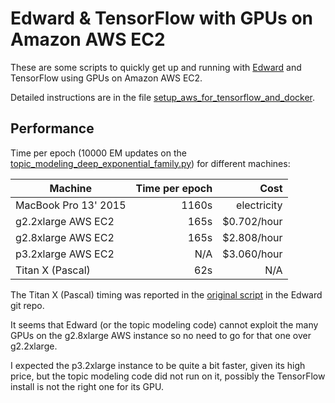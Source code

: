 # Edward & TensorFlow with GPUs on Amazon AWS EC2

These are some scripts to quickly get up and running with [Edward](http://edwardlib.org/) and TensorFlow using GPUs on Amazon AWS EC2.

Detailed instructions are in the file [setup_aws_for_tensorflow_and_docker](https://github.com/robertfeldt/edward_tensorflow_gpu/blob/master/amazon_aws/setup_aws_for_tensorflow_and_docker).

## Performance

Time per epoch (10000 EM updates on the [topic_modeling_deep_exponential_family.py](https://github.com/robertfeldt/edward_tensorflow_gpu/blob/master/analysis/topic_modeling/topic_modeling_deep_exponential_family.py)) for different machines:

| Machine              | Time per epoch | Cost        |
| -------------------- | --------------:| -----------:|
| MacBook Pro 13' 2015 |          1160s | electricity |
| g2.2xlarge AWS EC2   |           165s | $0.702/hour |
| g2.8xlarge AWS EC2   |           165s | $2.808/hour |
| p3.2xlarge AWS EC2   |            N/A | $3.060/hour |
| Titan X (Pascal)     |            62s |         N/A |

The Titan X (Pascal) timing was reported in the [original script](https://github.com/blei-lab/edward/blob/master/examples/deep_exponential_family.py) in the Edward git repo.

It seems that Edward (or the topic modeling code) cannot exploit the many GPUs on the g2.8xlarge AWS instance so no need to go for that one over g2.2xlarge.

I expected the p3.2xlarge instance to be quite a bit faster, given its high price, but the topic modeling code did not run on it, possibly the TensorFlow install is not the right one for its GPU.